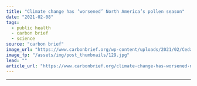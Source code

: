 ```yaml
---
title: "Climate change has ‘worsened’ North America’s pollen season"
date: "2021-02-08"
tags: 
  - public health
  - carbon brief
  - science
source: "carbon brief"
image_url: "https://www.carbonbrief.org/wp-content/uploads/2021/02/Cedar-pollen-in-the-air-Ohtsu-City-583x372.jpg"
image_fp: "/assets/img/post_thumbnails/129.jpg"
lead: ""
article_url: "https://www.carbonbrief.org/climate-change-has-worsened-north-americas-pollen-season"
---
```


---
